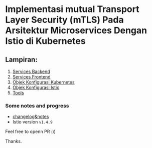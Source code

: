 Implementasi mutual Transport Layer Security (mTLS) Pada Arsitektur Microservices Dengan Istio di Kubernetes
============================================================

## Lampiran:
1. [Services Backend](/backend-flask)
2. [Services Frontend](/frontend-nuxt)
3. [Objek Konfigurasi Kubernetes](/k8s-manifest)
4. [Objek Konfigurasi Istio](/istio-manifest)
5. [Tools](/tool)

### Some notes and progress
- [changelog&notes](./changelog-notes.md)
- Istio version `v1.4.9`

Feel free to openn PR :))

Thanks. 




